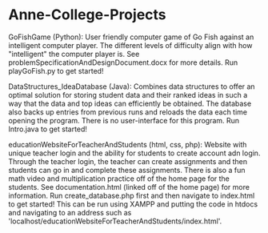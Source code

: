 # Anne-College-Projects

GoFishGame (Python): User friendly computer game of Go Fish against an intelligent computer player.  The different levels of difficulty align with how "intelligent" the computer player is.  See problemSpecificationAndDesignDocument.docx for more details.  Run playGoFish.py to get started!

DataStructures_IdeaDatabase (Java): Combines data structures to offer an optimal solution for storing student data and their ranked ideas in such a way that the data and top ideas can efficiently be obtained.  The database also backs up entries from previous runs and reloads the data each time opening the program.  There is no user-interface for this program.  Run Intro.java to get started!

educationWebsiteForTeacherAndStudents (html, css, php): Website with unique teacher login and the ability for students to create account adn login.  Through the teacher login, the teacher can create assignments and then students can go in and complete these assignments.  There is also a fun math video and multiplication practice off of the home page for the students.  See documentation.html (linked off of the home page) for more information.  Run create_database.php first and then navigate to index.html to get started!  This can be run using XAMPP and putting the code in htdocs and navigating to an address such as 'localhost/educationWebsiteForTeacherAndStudents/index.html'.

